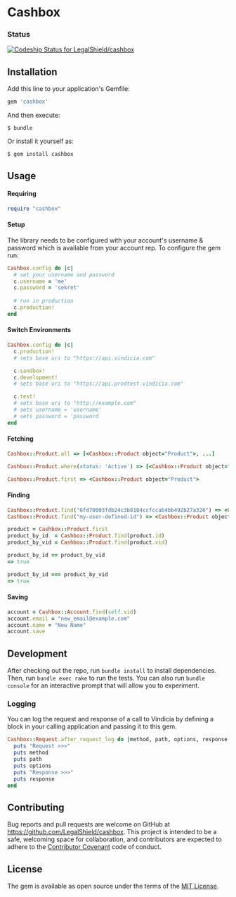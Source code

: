 # Cashbox

### Status

[ ![Codeship Status for LegalShield/cashbox](https://app.codeship.com/projects/02080c20-18df-0136-5060-1edfcc351556/status?branch=master)](https://app.codeship.com/projects/283978)

## Installation

Add this line to your application's Gemfile:

```ruby
gem 'cashbox'
```

And then execute:

    $ bundle

Or install it yourself as:

    $ gem install cashbox

## Usage

#### Requiring

```ruby
require "cashbox"
```

#### Setup

The library needs to be configured with your account's username & password which is available from your account rep. To configure the gem run:

```ruby
Cashbox.config do |c|
  # set your username and password
  c.username = 'me'
  c.password = 'sekret'
  
  # run in production 
  c.production!
end
```

#### Switch Environments

```ruby
Cashbox.config do |c|
  c.production!
  # sets base uri to "https://api.vindicia.com"

  c.sandbox!
  c.development!
  # sets base uri to "https://api.prodtest.vindicia.com"

  c.test!
  # sets base uri to "http://example.com"
  # sets username = 'username'
  # sets password = 'password
end
```

#### Fetching

```ruby
Cashbox::Product.all => [<Cashbox::Product object="Product">, ...]

Cashbox::Product.where(status: 'Active') => [<Cashbox::Product object="Product">, ...]

Cashbox::Product.first => <Cashbox::Product object="Product">
```

#### Finding

```ruby
Cashbox::Product.find("6fd70003fdb24c3b8104ccfccab4bb492b27a326") => <Cashbox::Product object="Product">
Cashbox::Product.find("my-user-defined-id") => <Cashbox::Product object="Product">

product = Cashbox::Product.first
product_by_id  = Cashbox::Product.find(product.id)
product_by_vid = Cashbox::Product.find(product.vid)

product_by_id == product_by_vid
=> true

product_by_id === product_by_vid
=> true
```

#### Saving

```ruby
account = Cashbox::Account.find(self.vid)
account.email = "new_email@example.com"
account.name = "New Name"
account.save
```

## Development

After checking out the repo, run `bundle install` to install dependencies. Then, run `bundle exec rake` to run the tests. You can also run `bundle console` for an interactive prompt that will allow you to experiment.

### Logging

You can log the request and response of a call to Vindicia by defining a block in your calling application and passing it to this gem.

```ruby
Cashbox::Request.after_request_log do |method, path, options, response|
  puts "Request >>>"
  puts method
  puts path
  puts options
  puts "Response >>>"
  puts response
end
```


## Contributing

Bug reports and pull requests are welcome on GitHub at https://github.com/LegalShield/cashbox. This project is intended to be a safe, welcoming space for collaboration, and contributors are expected to adhere to the [Contributor Covenant](http://contributor-covenant.org) code of conduct.


## License

The gem is available as open source under the terms of the [MIT License](http://opensource.org/licenses/MIT).
